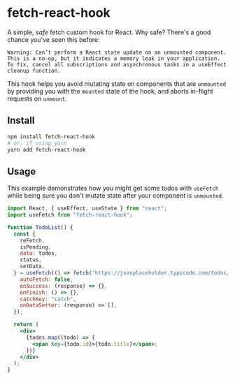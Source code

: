 # fetch-react-hook

A simple, _safe_ fetch custom hook for React. Why safe? There's a good chance you've seen this before:

```
Warning: Can’t perform a React state update on an unmounted component. This is a no-op, but it indicates a memory leak in your application. To fix, cancel all subscriptions and asynchronous tasks in a useEffect cleanup function.
```

This hook helps you avoid mutating state on components that are `unmounted` by providing you with the `mounted` state of the hook, and aborts in-flight requests on `unmount`.

## Install

```bash
npm install fetch-react-hook
# or, if using yarn
yarn add fetch-react-hook
```

## Usage

This example demonstrates how you might get some todos with `useFetch` while being sure you don't mutate state after your component is `unmounted`.

```jsx
import React, { useEffect, useState } from "react";
import useFetch from "fetch-react-hook";

function TodoList() {
  const {
    reFetch,
    isPending,
    data: todos,
    status,
    setData,
  } = useFetch(() => fetch("https://jsonplaceholder.typicode.com/todos/"), {
    autoFetch: false,
    onSuccess: (response) => {},
    onFinish: () => {},
    catchKey: "catch",
    onDataSetter: (response) => [],
  });

  return (
    <div>
      {todos.map((todo) => {
        <span key={todo.id}>{todo.title}</span>;
      })}
    </div>
  );
}
```
